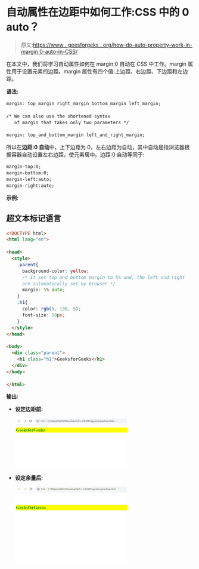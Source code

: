 # 自动属性在边距中如何工作:CSS 中的 0 auto？

> 原文:[https://www . geesforgeks . org/how-do-auto-property-work-in-margin 0-auto-in-CSS/](https://www.geeksforgeeks.org/how-does-auto-property-work-in-margin0-auto-in-css/)

在本文中，我们将学习自动属性如何在 margin:0 自动在 CSS 中工作。margin 属性用于设置元素的边距。margin 属性有四个值:上边距、右边距、下边距和左边距。

**语法:**

```html
margin: top_margin right_margin bottom_margin left_margin;

/* We can also use the shortened syntax 
   of margin that takes only two parameters */

margin: top_and_bottom_margin left_and_right_margin;
```

所以在**边距:0 自动**中，上下边距为 0，左右边距为自动，其中自动是指浏览器根据容器自动设置左右边距，使元素居中。边距:0 自动等同于:

```html
margin-top:0;
margin-bottom:0;
margin-left:auto;
margin-right:auto;
```

**示例:**

## 超文本标记语言

```html
<!DOCTYPE html>
<html lang="en">

<head>
  <style>
    .parent{
      background-color: yellow;
      /* It set top and bottom margin to 5% and, the left and right
      are automatically set by browser */
      margin: 5% auto;
    }
    .h1{
      color: rgb(5, 138, 5);
      font-size: 50px;
    }
  </style>
</head>

<body>
  <div class="parent">
    <h1 class="h1">GeeksforGeeks</h1> 
  </div>
</body>

</html>
```

**输出:**

*   **设定边距前:**

    ![](img/27275dc2a102e06d7f1a3851807155cc.png)

*   **设定余量后:**

    ![](img/61ed56be7ecc13c0f8b2117cb64de5de.png)